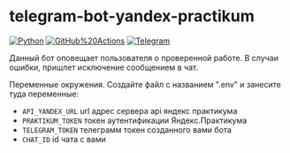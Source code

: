 # telegram-bot-yandex-practikum  
[![Python](https://img.shields.io/badge/-Python-464646?style=flat-square&logo=Python)](https://www.python.org/)
[![GitHub%20Actions](https://img.shields.io/badge/-GitHub%20Actions-464646?style=flat-square&logo=GitHub%20actions)](https://github.com/features/actions)
[![Telegram](https://img.shields.io/badge/-Telegram-464646?style=flat-square&logo=Telegram)](https://pypi.org/project/python-telegram-bot/)

Данный бот оповещает пользователя о проверенной работе. В случаи ошибки, пришлет исключение сообщением в чат.


Переменные окружения. Создайте файл с названием ".env" и занесите туда переменные:  
* `API_YANDEX_URL`  url адрес сервера api яндекс практикума
* `PRAKTIKUM_TOKEN` токен аутентификации Яндекс.Практикума
* `TELEGRAM_TOKEN`  телеграмм токен созданного вами бота
* `CHAT_ID`         id чата с вами


